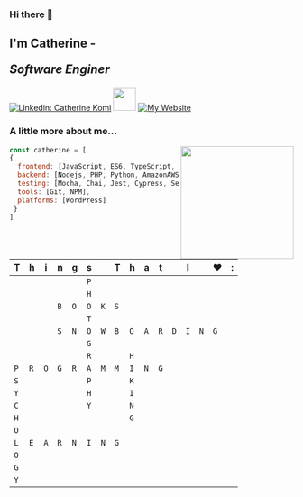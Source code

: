 ### Hi there 👋
<h2>I'm Catherine - <p><em>Software Enginer</em></p></h2> 

[![Linkedin: Catherine Komi](https://img.shields.io/badge/-My%20LinkedIn-blue?style=flat-square&logo=Linkedin&logoColor=white&link=https://www.linkedin.com/in/catherine-komi/)](https://www.linkedin.com/in/catherine-komi/)
<img src="https://media.giphy.com/media/KzJkzjggfGN5Py6nkT/giphy.gif" width="40">
[![My Website](https://img.shields.io/badge/-My%20Website-blueviolet?style=flat-square&link=https://www.catherinekomi.com/)](https://www.catherinekomi.com/)

### A little more about me...  
<img align='right' src="https://media.giphy.com/media/j4kv3klxltIVnu7ego/giphy.gif" width="200">

```javascript
const catherine = [
{
  frontend: [JavaScript, ES6, TypeScript, React, Angular, Nextjs, jQuery, HTML, CSS, Redux, Flux, Bootstrap],
  backend: [Nodejs, PHP, Python, AmazonAWS, Heroku, Express, SQL, MongoDB, Solidity, Firebase],
  testing: [Mocha, Chai, Jest, Cypress, Selenium],
  tools: [Git, NPM],
  platforms: [WordPress]
 }
]
 

```

|T|h|i|n|g|s||T|h|a|t||I||❤️|:|
| - | - | - | - | - | - | - | - | - | - | - | - | - | - | - | - |
| | | | | |`P`| | | | | | | | | | |
| | | | | |`H`| | | | | | | | | | |
| | | |`B`|`O`|`O`|`K`|`S`| | | | | | | | |
| | | | | |`T`| | | | | | | | | | |
| | | |`S`|`N`|`O`|`W`|`B`|`O`|`A`|`R`|`D`|`I`|`N`|`G`| |
| | | | | |`G`| | | | | | | | | | |
| | | | | |`R`| | |`H`| | | | | | | |
|`P`|`R`|`O`|`G`|`R`|`A`|`M`|`M`|`I`|`N`|`G`| | | | | |
|`S`| | | | |`P`| | |`K`| | | | | | | |
|`Y`| | | | |`H`| | |`I`| | | | | | | |
|`C`| | | | |`Y`| | |`N`| | | | | | | |
|`H`| | | | | | | |`G`| | | | | | | |
|`O`| | | | | | | | | | | | | | | |
|`L`|`E`|`A`|`R`|`N`|`I`|`N`|`G`| | | | | | | | |
|`O`| | | | | | | | | | | | | | | |
|`G`| | | | | | | | | | | | | | | |
|`Y`| | | | | | | | | | | | | | | |

